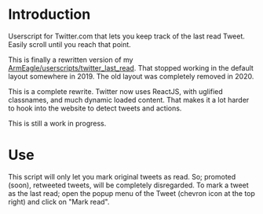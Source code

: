 # Introduction
Userscript for Twitter.com that lets you keep track of the last read Tweet. Easily scroll until you reach that point.

This is finally a rewritten version of my [ArmEagle/userscripts/twitter_last_read](https://github.com/ArmEagle/userscripts/blob/master/twitter_last_read.user.js). That stopped working in the default layout somewhere in 2019. The old layout was completely removed in 2020.

This is a complete rewrite. Twitter now uses ReactJS, with uglified classnames, and much dynamic loaded content. That makes it a lot harder to hook into the website to detect tweets and actions.

This is still a work in progress.

# Use

This script will only let you mark original tweets as read. So; promoted (soon), retweeted tweets, will be completely disregarded.
To mark a tweet as the last read; open the popup menu of the Tweet (chevron icon at the top right) and click on "Mark read".


